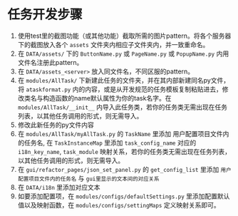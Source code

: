 # 任务开发步骤

1. 使用test里的截图功能（或其他功能）截取所需的图片pattern。将各个服务器下的截图放入各个 `assets` 文件夹内相应子文件夹内，并一致重命名。
2. 在 `DATA/assets/` 下的 `ButtonName.py` 或 `PageName.py` 或 `PopupName.py` 内用文件名注册此pattern。
3. 在 `DATA/assets_<server>` 放入同文件名，不同区服的pattern。
4. 在 `modules/AllTask/` 下新建此任务的文件夹，并在其内部新建同名py文件，将 `ataskformat.py` 内的内容，或是从开发规范的任务模板复制粘贴进去，修改类名与构造函数的name默认属性为你的task名字。在 `modules/AllTask/__init__` 内导入此任务类，若你的任务类无需出现在任务列表，以其他任务调用的形式，则无需导入。
5. 修改此新任务的py文件内容
6. 在 `modules/AllTask/myAllTask.py` 的 `TaskName` 里添加 用户配置项目文件内的任务名, 在 `TaskInstanceMap` 里添加 `task_config_name` 对应的 `i18n_key_name`, `task_module` 映射关系，若你的任务类无需出现在任务列表，以其他任务调用的形式，则无需导入。
7. 在 `gui/refactor_pages/json_set_panel.py` 的 `get_config_list` 里添加 `用户配置项目文件内的任务名` 与 `gui里显示的文本间的对应关系`
8. 在 `DATA/i18n` 里添加对应文本
9. 如要添加配置项，在 `modules/configs/defaultSettings.py` 里添加配置默认值以及映射函数，在 `modules/configs/settingMaps` 定义映射关系即可。